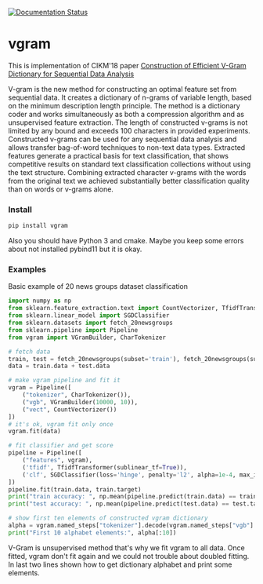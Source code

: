 [![Documentation Status](https://readthedocs.org/projects/vgram/badge/?version=latest)](https://vgram.readthedocs.io/en/latest/?badge=latest)

# vgram

This is implementation of CIKM'18 paper [Construction of Efficient V-Gram Dictionary for Sequential Data Analysis](https://dl.acm.org/citation.cfm?id=3271789)
 
V-gram is the new method for constructing an optimal
feature set from sequential data. It creates a dictionary of n-grams
of variable length, based on the minimum
description length principle. The method is a dictionary
coder and works simultaneously as both a compression algorithm
and as unsupervised feature extraction. The length of constructed
v-grams is not limited by any bound and exceeds 100 characters in
provided experiments. Constructed v-grams can be used for any sequential
data analysis and allows transfer bag-of-word techniques
to non-text data types. Extracted features generate a
practical basis for text classification, that shows competitive results
on standard text classification collections without using the text
structure. Combining extracted character v-grams with the words
from the original text we achieved substantially better classification
quality than on words or v-grams alone.

### Install

```bash
pip install vgram
``` 
Also you should have Python 3 and cmake. Maybe you keep some errors about not installed pybind11 but it is okay.

### Examples

Basic example of 20 news groups dataset classification

```python
import numpy as np
from sklearn.feature_extraction.text import CountVectorizer, TfidfTransformer
from sklearn.linear_model import SGDClassifier
from sklearn.datasets import fetch_20newsgroups
from sklearn.pipeline import Pipeline
from vgram import VGramBuilder, CharTokenizer

# fetch data
train, test = fetch_20newsgroups(subset='train'), fetch_20newsgroups(subset='test')
data = train.data + test.data

# make vgram pipeline and fit it
vgram = Pipeline([
    ("tokenizer", CharTokenizer()),
    ("vgb", VGramBuilder(10000, 10)),
    ("vect", CountVectorizer())
])
# it's ok, vgram fit only once
vgram.fit(data)

# fit classifier and get score
pipeline = Pipeline([
    ("features", vgram),
    ('tfidf', TfidfTransformer(sublinear_tf=True)),
    ('clf', SGDClassifier(loss='hinge', penalty='l2', alpha=1e-4, max_iter=100, random_state=42))
])
pipeline.fit(train.data, train.target)
print("train accuracy: ", np.mean(pipeline.predict(train.data) == train.target))
print("test accuracy: ", np.mean(pipeline.predict(test.data) == test.target))

# show first ten elements of constructed vgram dictionary
alpha = vgram.named_steps["tokenizer"].decode(vgram.named_steps["vgb"].alphabet())
print("First 10 alphabet elements:", alpha[:10])
```

V-Gram is unsupervised method that's why we fit vgram to all data.
Once fitted, vgram don't fit again and we could not trouble about doubled fitting.  
In last two lines shown how to get dictionary alphabet and print some elements.
